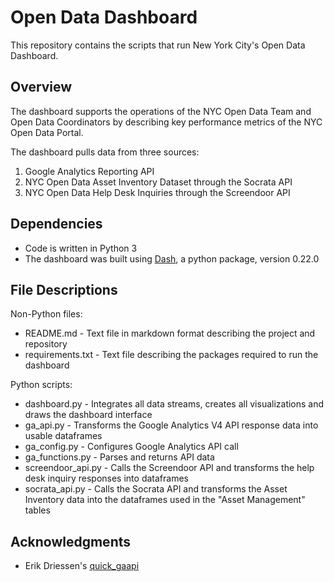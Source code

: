 # Open Data Dashboard

This repository contains the scripts that run New York City's Open Data Dashboard. 

## Overview
The dashboard supports the operations of the NYC Open Data Team and Open Data Coordinators by describing key performance metrics of the NYC Open Data Portal.

The dashboard pulls data from three sources: 
1. Google Analytics Reporting API
2. NYC Open Data Asset Inventory Dataset through the Socrata API
3. NYC Open Data Help Desk Inquiries through the Screendoor API

## Dependencies
* Code is written in Python 3
* The dashboard was built using [Dash](https://dash.plot.ly/), a python package, version 0.22.0 

## File Descriptions
Non-Python files:

* README.md - Text file in markdown format describing the project and repository
* requirements.txt - Text file describing the packages required to run the dashboard

Python scripts: 

* dashboard.py - Integrates all data streams, creates all visualizations and draws the dashboard interface
* ga_api.py - Transforms the Google Analytics V4 API response data into usable dataframes
* ga_config.py - Configures Google Analytics API call 
* ga_functions.py - Parses and returns API data
* screendoor_api.py - Calls the Screendoor API and transforms the help desk inquiry responses into dataframes
* socrata_api.py - Calls the Socrata API and transforms the Asset Inventory data into the dataframes used in the "Asset Management" tables


## Acknowledgments
* Erik Driessen's [quick_gaapi](https://github.com/edriessen/quick_gaapi)
